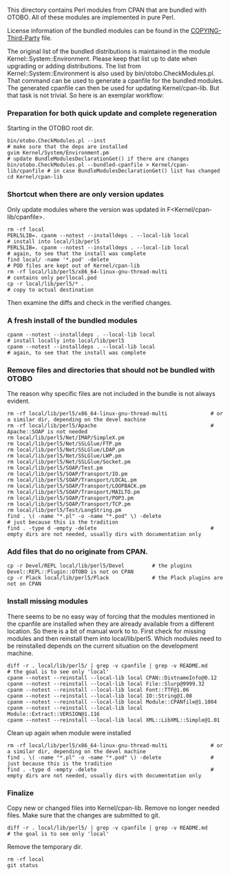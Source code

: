 This directory contains Perl modules from CPAN that are bundled with OTOBO.
All of these modules are implemented in pure Perl.

License information of the bundled modules can be found in the
[COPYING-Third-Party](../../COPYING-Third-Party) file.

The original list of the bundled distributions is maintained in the module Kernel::System::Environment. Please keep
that list up to date when upgrading or adding distributions. The list from Kernel::System::Environment is also used by
bin/otobo.CheckModules.pl. That command can be used to generate a cpanfile for the bundled modules.
The generated cpanfile can then be used for updating Kernel/cpan-lib.
But that task is not trivial. So here is an exemplar workflow:

### Preparation for both quick update and complete regeneration

Starting in the OTOBO root dir.

    bin/otobo.CheckModules.pl --inst                                        # make sure that the deps are installed
    gvim Kernel/System/Environment.pm                                       # update BundleModulesDeclarationGet() if there are changes
    bin/otobo.CheckModules.pl --bundled-cpanfile > Kernel/cpan-lib/cpanfile # in case BundleModulesDeclarationGet() list has changed
    cd Kernel/cpan-lib

### Shortcut when there are only version updates

Only update modules where the version was updated in F<Kernel/cpan-lib/cpanfile>.

    rm -rf local
    PERL5LIB=. cpanm --notest --installdeps . --local-lib local             # install into local/lib/perl5
    PERL5LIB=. cpanm --notest --installdeps . --local-lib local             # again, to see that the install was complete
    find local/ -name '*.pod' -delete                                       # POD files are kept out of Kernel/cpan-lib
    rm -rf local/lib/perl5/x86_64-linux-gnu-thread-multi                    # contains only perllocal.pod
    cp -r local/lib/perl5/* .                                               # copy to actual destination

Then examine the diffs and check in the verified changes.

### A fresh install of the bundled modules

    cpanm --notest --installdeps . --local-lib local                        # install locally into local/lib/perl5
    cpanm --notest --installdeps . --local-lib local                        # again, to see that the install was complete

### Remove files and directories that should not be bundled with OTOBO

The reason why specific files are not included in the bundle is not always evident.

    rm -rf local/lib/perl5/x86_64-linux-gnu-thread-multi              # or a similar dir, depending on the devel machine
    rm -rf local/lib/perl5/Apache                                     # Apache::SOAP is not needed
    rm local/lib/perl5/Net/IMAP/SimpleX.pm
    rm local/lib/perl5/Net/SSLGlue/FTP.pm
    rm local/lib/perl5/Net/SSLGlue/LDAP.pm
    rm local/lib/perl5/Net/SSLGlue/LWP.pm
    rm local/lib/perl5/Net/SSLGlue/Socket.pm
    rm local/lib/perl5/SOAP/Test.pm
    rm local/lib/perl5/SOAP/Transport/IO.pm
    rm local/lib/perl5/SOAP/Transport/LOCAL.pm
    rm local/lib/perl5/SOAP/Transport/LOOPBACK.pm
    rm local/lib/perl5/SOAP/Transport/MAILTO.pm
    rm local/lib/perl5/SOAP/Transport/POP3.pm
    rm local/lib/perl5/SOAP/Transport/TCP.pm
    rm local/lib/perl5/Test/LongString.pm
    find . \( -name "*.pl" -o -name "*.pod" \) -delete                      # just because this is the tradition
    find . -type d -empty -delete                                     # empty dirs are not needed, usually dirs with documentation only

### Add files that do no originate from CPAN.

    cp -r Devel/REPL local/lib/perl5/Devel         # the plugins Devel::REPL::Plugin::OTOBO is not on CPAN
    cp -r Plack local/lib/perl5/Plack              # the Plack plugins are not on CPAN

### Install missing modules

There seems to be no easy way of forcing that the modules mentioned in the cpanfile
are installed when they are already available from a different location. So there is
a bit of manual work to to. First check for missing modules and then reinstall
them into local/lib/perl5. Which modules need to be reinstalled depends on the
current situation on the development machine.

    diff -r . local/lib/perl5/ | grep -v cpanfile | grep -v README.md      # the goal is to see only 'local'
    cpanm --notest --reinstall --local-lib local CPAN::DistnameInfo@0.12
    cpanm --notest --reinstall --local-lib local File::Slurp@9999.32
    cpanm --notest --reinstall --local-lib local Font::TTF@1.06
    cpanm --notest --reinstall --local-lib local IO::String@1.08
    cpanm --notest --reinstall --local-lib local Module::CPANfile@1.1004
    cpanm --notest --reinstall --local-lib local Module::Extract::VERSION@1.116
    cpanm --notest --reinstall --local-lib local XML::LibXML::Simple@1.01

Clean up again when module were installed

    rm -rf local/lib/perl5/x86_64-linux-gnu-thread-multi              # or a similar dir, depending on the devel machine
    find . \( -name "*.pl" -o -name "*.pod" \) -delete                # just because this is the tradition
    find . -type d -empty -delete                                     # empty dirs are not needed, usually dirs with documentation only

### Finalize

Copy new or changed files into Kernel/cpan-lib. Remove no longer needed files. Make sure that
the changes are submitted to git.

    diff -r . local/lib/perl5/ | grep -v cpanfile | grep -v README.md      # the goal is to see only 'local'

Remove the temporary dir.

    rm -rf local
    git status
